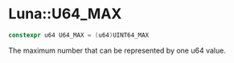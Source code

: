 # Luna::U64_MAX

```c++
constexpr u64 U64_MAX = (u64)UINT64_MAX
```

The maximum number that can be represented by one u64 value. 

